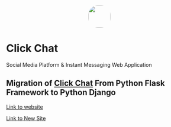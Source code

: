 <center><img src="https://hardope.pythonanywhere.com/static/icon.png" width=60 style="border-radius: 25px"></center>

# Click Chat

Social Media Platform & Instant Messaging Web Application<br>

## Migration of [Click Chat](https://github.com/hardope/click_chat) From Python Flask Framework to Python Django

[Link to website](https://hardope.pythonanywhere.com)

[Link to New Site](https://clickviral.pythonanywhere.com)
